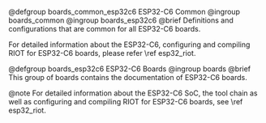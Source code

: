 <!--
Copyright (C) 2025 Gunar Schorcht

This file is subject to the terms and conditions of the GNU Lesser
General Public License v2.1. See the file LICENSE in the top level
directory for more details.
-->

@defgroup    boards_common_esp32c6  ESP32-C6 Common
@ingroup     boards_common
@ingroup     boards_esp32c6
@brief       Definitions and configurations that are common for
             all ESP32-C6 boards.

For detailed information about the ESP32-C6, configuring and compiling RIOT
for ESP32-C6 boards, please refer \ref esp32_riot.

@defgroup    boards_esp32c6  ESP32-C6 Boards
@ingroup     boards
@brief       This group of boards contains the documentation of ESP32-C6 boards.

@note        For detailed information about the ESP32-C6 SoC, the tool chain
             as well as configuring and compiling RIOT for ESP32-C6 boards,
             see \ref esp32_riot.
